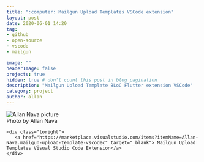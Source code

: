 ```yaml
---
title: ":computer: Mailgun Upload Templates VSCode extension"
layout: post
date: 2020-06-01 14:20
tag: 
- github
- open-source
- vscode
- mailgun

image: ""
headerImage: false
projects: true
hidden: true # don't count this post in blog pagination
description: "Mailgun Upload Template BLoC Flutter extension VSCode"
category: project
author: allan
---
```





<div class="side-by-side">
    <div class="toleft">
        <img class="image" src="https://allan-nava.gallerycdn.vsassets.io/extensions/allan-nava/mailgun-upload-template-vscode/0.0.13/1590605018359/Microsoft.VisualStudio.Services.Icons.Default" alt="Allan Nava picture">
        <figcaption class="caption">Photo by Allan Nava</figcaption>
    </div>

    <div class="toright">
       <a href="https://marketplace.visualstudio.com/items?itemName=Allan-Nava.mailgun-upload-template-vscodec" target="_blank"> Mailgun Upload Templates Visual Studio Code Extension</a>
    </div>
</div>


